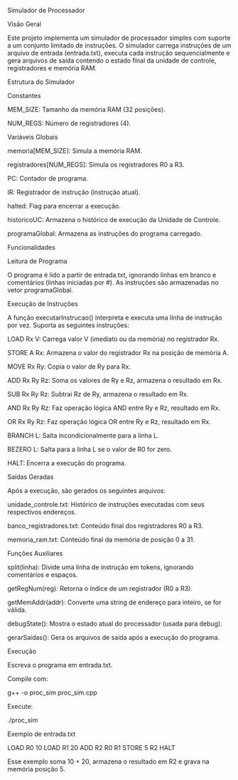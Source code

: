Simulador de Processador

Visão Geral

Este projeto implementa um simulador de processador simples com suporte a um conjunto limitado de instruções. O simulador carrega instruções de um arquivo de entrada (entrada.txt), executa cada instrução sequencialmente e gera arquivos de saída contendo o estado final da unidade de controle, registradores e memória RAM.

Estrutura do Simulador

Constantes

MEM_SIZE: Tamanho da memória RAM (32 posições).

NUM_REGS: Número de registradores (4).

Variáveis Globais

memoria[MEM_SIZE]: Simula a memória RAM.

registradores[NUM_REGS]: Simula os registradores R0 a R3.

PC: Contador de programa.

IR: Registrador de instrução (instrução atual).

halted: Flag para encerrar a execução.

historicoUC: Armazena o histórico de execução da Unidade de Controle.

programaGlobal: Armazena as instruções do programa carregado.

Funcionalidades

Leitura de Programa

O programa é lido a partir de entrada.txt, ignorando linhas em branco e comentários (linhas iniciadas por #). As instruções são armazenadas no vetor programaGlobal.

Execução de Instruções

A função executarInstrucao() interpreta e executa uma linha de instrução por vez. Suporta as seguintes instruções:

LOAD Rx V: Carrega valor V (imediato ou da memória) no registrador Rx.

STORE A Rx: Armazena o valor do registrador Rx na posição de memória A.

MOVE Rx Ry: Copia o valor de Ry para Rx.

ADD Rx Ry Rz: Soma os valores de Ry e Rz, armazena o resultado em Rx.

SUB Rx Ry Rz: Subtrai Rz de Ry, armazena o resultado em Rx.

AND Rx Ry Rz: Faz operação lógica AND entre Ry e Rz, resultado em Rx.

OR Rx Ry Rz: Faz operação lógica OR entre Ry e Rz, resultado em Rx.

BRANCH L: Salta incondicionalmente para a linha L.

BEZERO L: Salta para a linha L se o valor de R0 for zero.

HALT: Encerra a execução do programa.

Saídas Geradas

Após a execução, são gerados os seguintes arquivos:

unidade_controle.txt: Histórico de instruções executadas com seus respectivos endereços.

banco_registradores.txt: Conteúdo final dos registradores R0 a R3.

memoria_ram.txt: Conteúdo final da memória de posição 0 a 31.

Funções Auxiliares

split(linha): Divide uma linha de instrução em tokens, ignorando comentários e espaços.

getRegNum(reg): Retorna o índice de um registrador (R0 a R3).

getMemAddr(addr): Converte uma string de endereço para inteiro, se for válida.

debugState(): Mostra o estado atual do processador (usada para debug).

gerarSaidas(): Gera os arquivos de saída após a execução do programa.

Execução

Escreva o programa em entrada.txt.

Compile com:

g++ -o proc_sim proc_sim.cpp

Execute:

./proc_sim

Exemplo de entrada.txt

LOAD R0 10
LOAD R1 20
ADD R2 R0 R1
STORE 5 R2
HALT

Esse exemplo soma 10 + 20, armazena o resultado em R2 e grava na memória posição 5.

